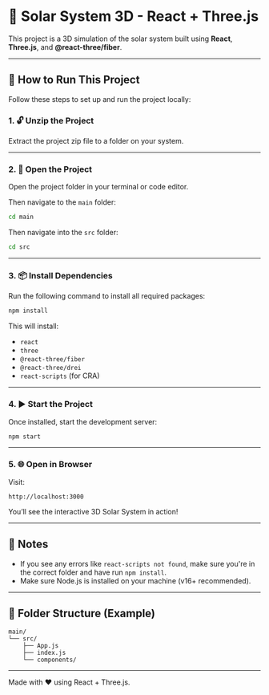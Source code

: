 # 🌌 Solar System 3D - React + Three.js

This project is a 3D simulation of the solar system built using **React**, **Three.js**, and **@react-three/fiber**.

---

## 🚀 How to Run This Project

Follow these steps to set up and run the project locally:

### 1. 🔓 Unzip the Project
Extract the project zip file to a folder on your system.

---

### 2. 📁 Open the Project

Open the project folder in your terminal or code editor.

Then navigate to the `main` folder:

```bash
cd main
```

Then navigate into the `src` folder:

```bash
cd src
```

---

### 3. 📦 Install Dependencies

Run the following command to install all required packages:

```bash
npm install
```

This will install:

- `react`
- `three`
- `@react-three/fiber`
- `@react-three/drei`
- `react-scripts` (for CRA)

---

### 4. ▶️ Start the Project

Once installed, start the development server:

```bash
npm start
```

---

### 5. 🌐 Open in Browser

Visit:

```
http://localhost:3000
```

You’ll see the interactive 3D Solar System in action!

---

## 📌 Notes

- If you see any errors like `react-scripts not found`, make sure you're in the correct folder and have run `npm install`.
- Make sure Node.js is installed on your machine (v16+ recommended).

---

## 📁 Folder Structure (Example)

```
main/
└── src/
    ├── App.js
    ├── index.js
    └── components/
```

---

Made with ❤️ using React + Three.js.
